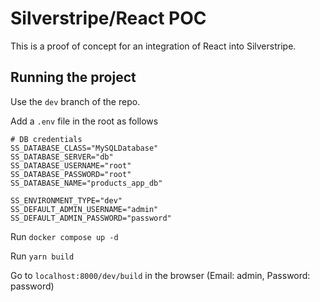 # Silverstripe/React POC
This is a proof of concept for an integration of React into Silverstripe.

## Running the project
Use the `dev` branch of the repo.

Add a `.env` file in the root as follows

```
# DB credentials
SS_DATABASE_CLASS="MySQLDatabase"
SS_DATABASE_SERVER="db"
SS_DATABASE_USERNAME="root"
SS_DATABASE_PASSWORD="root"
SS_DATABASE_NAME="products_app_db"

SS_ENVIRONMENT_TYPE="dev"
SS_DEFAULT_ADMIN_USERNAME="admin"
SS_DEFAULT_ADMIN_PASSWORD="password"
```

Run `docker compose up -d` 

Run `yarn build`

Go to `localhost:8000/dev/build` in the browser (Email: admin, Password: password)


